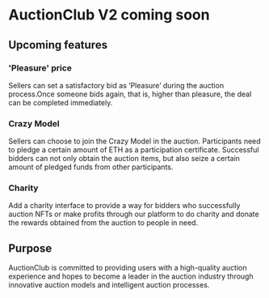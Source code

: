 # AuctionClub V2 coming soon
## Upcoming features
### 'Pleasure' price
Sellers can set a satisfactory bid as ‘Pleasure’ during the auction process.Once someone bids again, that is, higher than pleasure, the deal can be completed immediately.
### Crazy Model
Sellers can choose to join the Crazy Model in the auction. Participants need to pledge a certain amount of ETH as a participation certificate. Successful bidders can not only obtain the auction items, but also seize a certain amount of pledged funds from other participants.
### Charity
Add a charity interface to provide a way for bidders who successfully auction NFTs or make profits through our platform to do charity and donate the rewards obtained from the auction to people in need.

## Purpose
AuctionClub is committed to providing users with a high-quality auction experience and hopes to become a leader in the auction industry through innovative auction models and intelligent auction processes.
